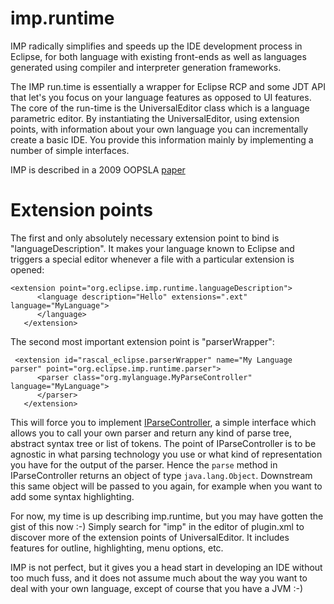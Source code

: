 imp.runtime
===========

IMP radically simplifies and speeds up the IDE development process in Eclipse, for both language with existing 
front-ends as well as languages generated using compiler and interpreter generation frameworks.

The IMP run.time is essentially a wrapper for Eclipse RCP and some JDT API that let's you focus on your language features 
as opposed to UI features. The core of the run-time is the UniversalEditor class which is a language parametric editor. 
By instantiating the UniversalEditor, using extension points, with information about your own language you can incrementally 
create a basic IDE. You provide this information mainly by implementing a number of simple interfaces.

IMP is described in a 2009 OOPSLA [paper](http://dl.acm.org/citation.cfm?id=1640104)

# Extension points 

The first and only absolutely necessary extension point to bind is "languageDescription". It makes your language known to
Eclipse and triggers a special editor whenever a file with a particular extension is opened:

```
<extension point="org.eclipse.imp.runtime.languageDescription">
      <language description="Hello" extensions=".ext" language="MyLanguage">
      </language>
   </extension>
``` 

The second most important extension point is "parserWrapper":

```
 <extension id="rascal_eclipse.parserWrapper" name="My Language parser" point="org.eclipse.imp.runtime.parser">
      <parser class="org.mylanguage.MyParseController" language="MyLanguage">
      </parser>
   </extension>
```

This will force you to implement [IParseController](https://github.com/impulse-org/imp.runtime/blob/master/src/org/eclipse/imp/parser/IParseController.java), a simple interface which allows you to call your own parser and
return any kind of parse tree, abstract syntax tree or list of tokens. The point of IParseController is to be agnostic in 
what parsing technology you use or what kind of representation you have for the output of the parser. Hence the `parse` method
in IParseController returns an object of type `java.lang.Object`. Downstream this same object will be passed to you again,
for example when you want to add some syntax highlighting.

For now, my time is up describing imp.runtime, but you may have gotten the gist of this now :-) Simply search for "imp" in 
the editor of plugin.xml to discover more of the extension points of UniversalEditor. It includes features for outline, 
highlighting, menu options, etc.

IMP is not perfect, but it gives you a head start in developing an IDE without too much fuss, and it does not assume
much about the way you want to deal with your own language, except of course that you have a JVM :-)



